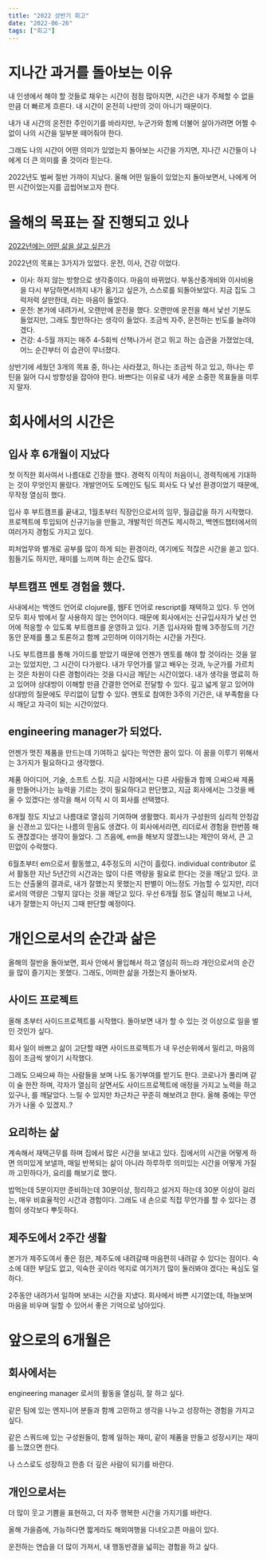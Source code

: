 ```yaml
---
title: "2022 상반기 회고"
date: "2022-06-26"
tags: ["회고"]
---
```


<!-- end -->

# 지나간 과거를 돌아보는 이유

내 인생에서 해야 할 것들로 채우는 시간이 점점 많아지면, 시간은 내가 주체할 수 없을 만큼 더 빠르게 흐른다. 내 시간이 온전히 나만의 것이 아니기 때문이다.

내가 내 시간의 온전한 주인이기를 바라지만, 누군가와 함께 더불어 살아가려면 어쩔 수 없이 나의 시간을 일부분 떼어줘야 한다.

그래도 나의 시간이 어떤 의미가 있었는지 돌아보는 시간을 가지면, 지나간 시간들이 나에게 더 큰 의미를 줄 것이라 믿는다.

2022년도 벌써 절반 가까이 지났다. 올해 어떤 일들이 있었는지 돌아보면서, 나에게 어떤 시간이었는지를 곱씹어보고자 한다.

# 올해의 목표는 잘 진행되고 있나

[2022년에는 어떤 삶을 살고 싶은가](../2011-retrospect/#2022년에는-어떤-삶을-살고-싶은가)

2022년의 목표는 3가지가 있었다. 운전, 이사, 건강 이었다.

- 이사: 하지 않는 방향으로 생각중이다. 마음이 바뀌었다. 부동산중개비와 이사비용을 다시 부담하면서까지 내가 옮기고 싶은가, 스스로를 되돌아보았다. 지금 집도 그럭저럭 살만한데, 라는 마음이 들었다.
- 운전: 본가에 내려가서, 오랜만에 운전을 했다. 오랜만에 운전을 해서 낯선 기분도 들었지만, 그래도 할만하다는 생각이 들었다. 조금씩 자주, 운전하는 빈도를 늘려야겠다.
- 건강: 4-5월 까지는 매주 4-5회씩 산책나가서 걷고 뛰고 하는 습관을 가졌었는데, 어느 순간부터 이 습관이 무너졌다.

상반기에 세웠던 3개의 목표 중, 하나는 사라졌고, 하나는 조금씩 하고 있고, 하나는 루틴을 잃어 다시 방향성을 잡아야 한다. 바쁘다는 이유로 내가 세운 소중한 목표들을 미루지 말자.

# 회사에서의 시간은

## 입사 후 6개월이 지났다

첫 이직한 회사여서 나름대로 긴장을 했다. 경력직 이직이 처음이니, 경력직에게 기대하는 것이 무엇인지 몰랐다. 개발언어도 도메인도 팀도 회사도 다 낯선 환경이었기 때문에, 무작정 열심히 했다.

입사 후 부트캠프를 끝내고, 1월초부터 직장인으로서의 임무, 월급값을 하기 시작했다. 프로젝트에 투입되어 신규기능을 만들고, 개발적인 의견도 제시하고, 백엔드챕터에서의 여러가지 경험도 가지고 있다.

피처업무와 별개로 공부를 많이 하게 되는 환경이라, 여기에도 적잖은 시간을 쏟고 있다. 힘들기도 하지만, 재미를 느끼며 하는 순간도 많다.

## 부트캠프 멘토 경험을 했다.

사내에서는 백엔드 언어로 clojure를, 웹FE 언어로 rescript를 채택하고 있다. 두 언어 모두 회사 밖에서 잘 사용하지 않는 언어이다. 때문에 회사에서는 신규입사자가 낯선 언어에 적응할 수 있도록 부트캠프를 운영하고 있다. 기존 입사자와 함께 3주정도의 기간동안 문제를 풀고 토론하고 함께 고민하며 이야기하는 시간을 가진다.

나도 부트캠프를 통해 가이드를 받았기 때문에 언젠가 멘토를 해야 할 것이라는 것을 알고는 있었지만, 그 시간이 다가왔다. 내가 무언가를 알고 배우는 것과, 누군가를 가르치는 것은 차원이 다른 경험이라는 것을 다시금 깨닫는 시간이었다. 내가 생각을 명료히 하고 있어야 상대방이 이해할 만큼 간결한 언어로 전달할 수 있다. 깊고 넓게 알고 있어야 상대방의 질문에도 무리없이 답할 수 있다. 멘토로 참여한 3주의 기간은, 내 부족함을 다시 깨닫고 자극이 되는 시간이었다.

## engineering manager가 되었다.

언젠가 멋진 제품을 만드는데 기여하고 싶다는 막연한 꿈이 있다. 이 꿈을 이루기 위해서는 3가지가 필요하다고 생각했다.

제품 아이디어, 기술, 소프트 스킬. 지금 시점에서는 다른 사람들과 함께 으쌰으쌰 제품을 만들어나가는 능력을 기르는 것이 필요하다고 판단했고, 지금 회사에서는 그것을 배울 수 있겠다는 생각을 해서 이직 시 이 회사를 선택했다.

6개월 정도 지났고 나름대로 열심히 기여하며 생활했다. 회사가 구성원의 심리적 안정감을 신경쓰고 있다는 나름의 믿음도 생겼다. 이 회사에서라면, 리더로서 경험을 한번쯤 해도 괜찮겠다는 생각이 들었다. 그 즈음에, em을 해보지 않겠느냐는 제안이 와서, 큰 고민없이 수락했다.

6월초부터 em으로서 활동했고, 4주정도의 시간이 흘렀다. individual contributor 로서 활동한 지난 5년간의 시간과는 많이 다른 역량을 필요로 한다는 것을 깨닫고 있다. 코드는 산출물의 결과로, 내가 잘했는지 못했는지 판별이 어느정도 가늠할 수 있지만, 리더로서의 역량은 그렇지 않다는 것을 깨닫고 있다. 우선 6개월 정도 열심히 해보고 나서, 내가 잘했는지 아닌지 그때 판단할 예정이다.

# 개인으로서의 순간과 삶은

올해의 절반을 돌아보면, 회사 안에서 몰입해서 하고 열심히 하느라 개인으로서의 순간을 많이 즐기지는 못했다. 그래도, 어떠한 삶을 가졌는지 돌아보자.

## 사이드 프로젝트

올해 초부터 사이드프로젝트를 시작했다. 돌아보면 내가 할 수 있는 것 이상으로 일을 벌인 것인가 싶다.

회사 일이 바쁘고 삶이 고단할 때면 사이드프로젝트가 내 우선순위에서 밀리고, 마음의 짐이 조금씩 쌓이기 시작했다.

그래도 으쌰으쌰 하는 사람들을 보며 나도 동기부여를 받기도 한다. 코로나가 풀리며 같이 술 한잔 하며, 각자가 열심히 살면서도 사이드프로젝트에 애정을 가지고 노력을 하고 있구나, 를 깨달았다. 느릴 수 있지만 차근차근 꾸준히 해보려고 한다. 올해 중에는 무언가가 나올 수 있겠지..?

## 요리하는 삶

계속해서 재택근무를 하며 집에서 많은 시간을 보내고 있다. 집에서의 시간을 어떻게 하면 의미있게 보낼까, 매일 반복되는 삶이 아니라 하루하루 의미있는 시간을 어떻게 가질까 고민하다가, 요리를 해보기로 했다.

밥먹는데 5분이지만 준비하는데 30분이상, 정리하고 설거지 하는데 30분 이상이 걸리는, 매우 비효율적인 시간과 경험이다. 그래도 내 손으로 직접 무언가를 할 수 있다는 경험이 생각보다 뿌듯하다.

## 제주도에서 2주간 생활

본가가 제주도여서 좋은 점은, 제주도에 내려갈때 마음편히 내려갈 수 있다는 점이다. 숙소에 대한 부담도 없고, 익숙한 곳이라 억지로 여기저기 많이 둘러봐야 겠다는 욕심도 덜하다.

2주동안 내려가서 일하며 보내는 시간을 지냈다. 회사에서 바쁜 시기였는데, 하늘보며 마음을 비우며 일할 수 있어서 좋은 기억으로 남아있다.

# 앞으로의 6개월은

## 회사에서는

engineering manager 로서의 활동을 열심히, 잘 하고 싶다.

같은 팀에 있는 엔지니어 분들과 함께 고민하고 생각을 나누고 성장하는 경험을 가지고 싶다.

같은 스쿼드에 있는 구성원들이, 함께 일하는 재미, 같이 제품을 만들고 성장시키는 재미를 느꼈으면 한다.

나 스스로도 성장하고 한층 더 깊은 사람이 되기를 바란다.

## 개인으로서는

더 많이 웃고 기쁨을 표현하고, 더 자주 행복한 시간을 가지기를 바란다.

올해 가을즘에, 가능하다면 짧게라도 해외여행을 다녀오고픈 마음이 있다.

운전하는 연습을 더 많이 가져서, 내 행동반경을 넓히는 경험을 하고 싶다.
